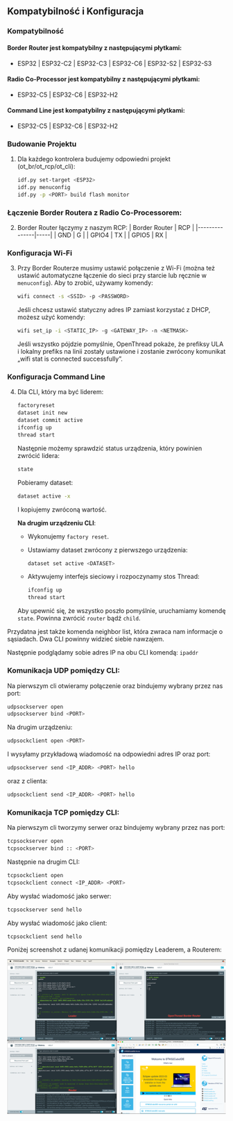 ## Kompatybilność i Konfiguracja

### Kompatybilność

#### Border Router jest kompatybilny z następującymi płytkami:
- ESP32 | ESP32-C2 | ESP32-C3 | ESP32-C6 | ESP32-S2 | ESP32-S3

#### Radio Co-Processor jest kompatybilny z następującymi płytkami:
- ESP32-C5 | ESP32-C6 | ESP32-H2

#### Command Line jest kompatybilny z następującymi płytkami:
- ESP32-C5 | ESP32-C6 | ESP32-H2

### Budowanie Projektu

1. Dla każdego kontrolera budujemy odpowiedni projekt (ot_br/ot_rcp/ot_cli):
    ```sh
    idf.py set-target <ESP32>
    idf.py menuconfig
    idf.py -p <PORT> build flash monitor
    ```

### Łączenie Border Routera z Radio Co-Processorem:

2. Border Router łączymy z naszym RCP:
    | Border Router | RCP |
    |---------------|-----|
    | GND           | G   |
    | GPIO4         | TX  |
    | GPIO5         | RX  |

### Konfiguracja Wi-Fi

3. Przy Border Routerze musimy ustawić połączenie z Wi-Fi (można też ustawić automatyczne łączenie do sieci przy starcie lub ręcznie w `menuconfig`). Aby to zrobić, używamy komendy:
    ```sh
    wifi connect -s <SSID> -p <PASSWORD>
    ```

   Jeśli chcesz ustawić statyczny adres IP zamiast korzystać z DHCP, możesz użyć komendy:
    ```sh
    wifi set_ip -i <STATIC_IP> -g <GATEWAY_IP> -n <NETMASK>
    ```

   Jeśli wszystko pójdzie pomyślnie, OpenThread pokaże, że prefiksy ULA i lokalny prefiks na linii zostały ustawione i zostanie zwrócony komunikat „wifi stat is connected successfully”.

### Konfiguracja Command Line

4. Dla CLI, który ma być liderem:
    ```sh
    factoryreset
    dataset init new
    dataset commit active
    ifconfig up
    thread start
    ```

   Następnie możemy sprawdzić status urządzenia, który powinien zwrócić lidera:
    ```sh
    state
    ```

   Pobieramy dataset:
    ```sh
    dataset active -x
    ```

   I kopiujemy zwróconą wartość.

   **Na drugim urządzeniu CLI**:
   - Wykonujemy `factory reset`.
   - Ustawiamy dataset zwrócony z pierwszego urządzenia:
     ```sh
     dataset set active <DATASET>
     ```

   - Aktywujemy interfejs sieciowy i rozpoczynamy stos Thread:
     ```sh
     ifconfig up
     thread start
     ```

   Aby upewnić się, że wszystko poszło pomyślnie, uruchamiamy komendę `state`. Powinna zwrócić `router` bądź `child`.


Przydatna jest także komenda neighbor list, która zwraca nam informacje o sąsiadach. Dwa CLI powinny widzieć siebie nawzajem.

Następnie podglądamy sobie adres IP na obu CLI komendą:
     ```
ipaddr
     ```
     
### Komunikacja UDP pomiędzy CLI:
Na pierwszym cli otwieramy połączenie oraz bindujemy wybrany przez nas port:

```sh
udpsockserver open
udpsockserver bind <PORT>
```
     
Na drugim urządzeniu:
```sh
udpsockclient open <PORT>
```

I wysyłamy przykładową wiadomość na odpowiedni adres IP oraz port:
```sh
udpsockserver send <IP_ADDR> <PORT> hello
```

oraz z clienta:
```sh
udpsockclient send <IP_ADDR> <PORT> hello
```

### Komunikacja TCP pomiędzy CLI:
Na pierwszym cli tworzymy serwer oraz bindujemy wybrany przez nas port:

```sh
tcpsockserver open
tcpsockserver bind :: <PORT>
```
  
Następnie na drugim CLI:
```sh
tcpsockclient open
tcpsockclient connect <IP_ADDR> <PORT>
```

Aby wysłać wiadomość jako serwer:
```sh
tcpsockserver send hello
```

Aby wysłać wiadomość jako client:
```sh
tcpsockclient send hello
```


Poniżej screenshot z udanej komunikacji pomiędzy Leaderem, a Routerem:

![CLI UDP](img/cli_udp.png)

